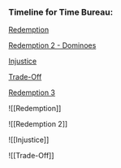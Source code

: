 ### Timeline for Time Bureau:

[Redemption](/Stories/Redemption.md)

[Redemption 2 - Dominoes](Redemption%202.md)

[Injustice](/Stories/Injustice.md)

[Trade-Off](/Stories/Trade-Off.md)

[Redemption 3](/Stories/Redemption3)

![[Redemption]]

![[Redemption 2]]

![[Injustice]]

![[Trade-Off]]

